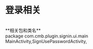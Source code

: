 # 登录相关
<br>
**相关包和类名**
<br>
package com.cmb.plugin.signin.ui.main
<br>
MainActivity,SignUsePasswordActivity,
